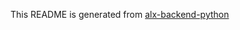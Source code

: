 This README is generated from [alx-backend-python](https://github.com/alx-backend-python/alx-backend-python)
